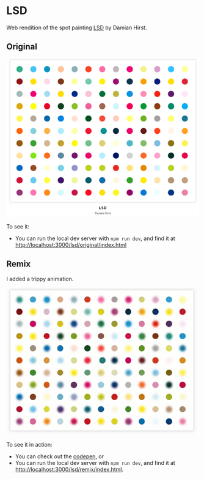 # LSD

Web rendition of the spot painting [LSD](https://www.wikiart.org/en/damien-hirst/lsd) by Damian Hirst.

## Original

![lsd by damian hirst painting](img/original.png)

To see it:
- You can run the local dev server with `npm run dev`, and find it at <http://localhost:3000/lsd/original/index.html>

## Remix

I added a trippy animation.

![screenshot of animated version](img/screenshot.gif)

To see it in action:
- You can check out the [codepen](https://codepen.io/robjoeol/full/dyXqYrp), or
- You can run the local dev server with `npm run dev`, and find it at <http://localhost:3000/lsd/remix/index.html>.
